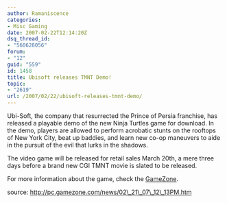 ```yaml
---
author: Ramaniscence
categories:
- Misc Gaming
date: 2007-02-22T12:14:20Z
dsq_thread_id:
- "560628056"
forum:
- "12"
guid: "559"
id: 1458
title: Ubisoft releases TMNT Demo!
topic:
- "2619"
url: /2007/02/22/ubisoft-releases-tmnt-demo/
---
```


Ubi-Soft, the company that resurrected the Prince of Persia franchise, has released a playable demo of the new Ninja Turtles game for download. In the demo, players are allowed to perform acrobatic stunts on the rooftops of New York City, beat up baddies, and learn new co-op maneuvers to aide in the pursuit of the evil that lurks in the shadows.
  
The video game will be released for retail sales March 20th, a mere three days before a brand new CGI TMNT movie is slated to be released.

For more information about the game, check the <a target="_blank" href="http://pc.gamezone.com/gamesell/p30310.htm">GameZone</a>.

source: http://pc.gamezone.com/news/02\_21\_07\_12\_13PM.htm